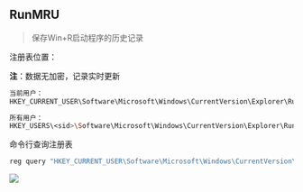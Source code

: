 ## RunMRU

> 保存Win+R启动程序的历史记录

注册表位置：

**注**：数据无加密，记录实时更新

```bash
当前用户：
HKEY_CURRENT_USER\Software\Microsoft\Windows\CurrentVersion\Explorer\RunMRU

所有用户：
HKEY_USERS\<sid>\Software\Microsoft\Windows\CurrentVersion\Explorer\RunMRU

```

命令行查询注册表

```bash
reg query "HKEY_CURRENT_USER\Software\Microsoft\Windows\CurrentVersion\Explorer\RunMRU"

```

![](images/security_wiki/15906451710675.png)


